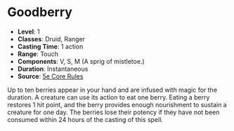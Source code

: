 # Goodberry

- **Level**: 1
- **Classes**: Druid, Ranger
- **Casting Time**: 1 action
- **Range**: Touch
- **Components**: V, S, M (A sprig of mistletoe.)
- **Duration**: Instantaneous
- **Source**: [5e Core Rules](http://dnd.wizards.com/articles/features/systems-reference-document-srd)

Up to ten berries appear in your hand and are infused with magic for the duration. A creature can use its action to eat one berry. Eating a berry restores 1 hit point, and the berry provides enough nourishment to sustain a creature for one day. The berries lose their potency if they have not been consumed within 24 hours of the casting of this spell.

